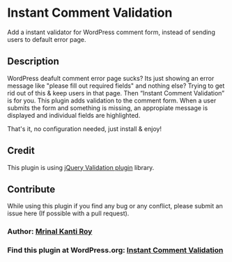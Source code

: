 Instant Comment Validation
==========================

Add a instant validator for WordPress comment form, instead of sending users to default error page. 

## Description

WordPress deafult comment error page sucks? Its just showing an error message like "please fill out required fields" and nothing else? Trying to get rid out of this & keep users in that page. Then “Instant Comment Validation” is for you. This plugin adds validation to the comment form. When a user submits the form and something is missing, an appropiate message is displayed and individual fields are highlighted. 

That's it, no configuration needed, just install & enjoy! 

## Credit
This plugin is using [jQuery Validation plugin](http://jqueryvalidation.org/) library.

## Contribute
While using this plugin if you find any bug or any conflict, please submit an issue here (If possible with a pull request). 

### Author: [Mrinal Kanti Roy](http://wordpress.org/support/profile/mkrdip) 

### Find this plugin at WordPress.org: [Instant Comment Validation](http://wordpress.org/plugins/instant-comment-validation)
